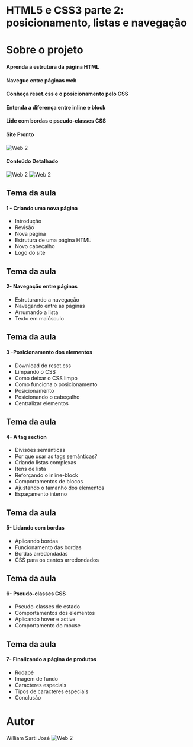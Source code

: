 
# HTML5 e CSS3 parte 2: posicionamento, listas e navegação

# Sobre o projeto
#### Aprenda a estrutura da página HTML
#### Navegue entre páginas web
#### Conheça reset.css e o posicionamento pelo CSS
#### Entenda a diferença entre inline e block
#### Lide com bordas e pseudo-classes CSS


#### Site Pronto
![Web 2](https://github.com/williamsartijose/Forma-o-Front-end-Alura-/blob/main/tela.gif)
#### Conteúdo Detalhado
![Web 2](https://github.com/williamsartijose/Forma-o-Front-end-Alura-/blob/main/grade1.PNG)
![Web 2](https://github.com/williamsartijose/Forma-o-Front-end-Alura-/blob/main/grade2.PNG)

## Tema da aula
#### 1 - Criando uma nova página

- Introdução
- Revisão
- Nova página
- Estrutura de uma página HTML
- Novo cabeçalho
- Logo do site


## Tema da aula
#### 2- Navegação entre páginas

- Estruturando a navegação
- Navegando entre as páginas
- Arrumando a lista
- Texto em maiúsculo

## Tema da aula
#### 3 -Posicionamento dos elementos

- Download do reset.css
- Limpando o CSS
- Como deixar o CSS limpo
- Como funciona o posicionamento
- Posicionamento
- Posicionando o cabeçalho
- Centralizar elementos


## Tema da aula
#### 4- A tag section

- Divisões semânticas
- Por que usar as tags semânticas?
- Criando listas complexas
- Itens de lista
- Reforçando o inline-block
- Comportamentos de blocos
- Ajustando o tamanho dos elementos
- Espaçamento interno

## Tema da aula
#### 5- Lidando com bordas

- Aplicando bordas
- Funcionamento das bordas
- Bordas arredondadas
- CSS para os cantos arredondados

## Tema da aula
#### 6- Pseudo-classes CSS

- Pseudo-classes de estado
- Comportamentos dos elementos
- Aplicando hover e active
- Comportamento do mouse


## Tema da aula
#### 7- Finalizando a página de produtos

- Rodapé
- Imagem de fundo
- Caracteres especiais
- Tipos de caracteres especiais
- Conclusão

# Autor

William Sarti José
![Web 2](https://github.com/williamsartijose/Forma-o-Front-end-Alura-/blob/main/Certificado.PNG)
